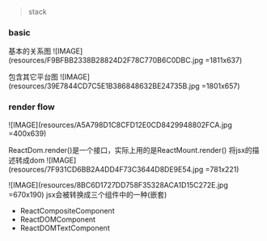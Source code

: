 > stack

### basic
基本的关系图
![IMAGE](resources/F9BFBB2338B28824D2F78C770B6C0DBC.jpg =1811x637)

包含其它平台图
![IMAGE](resources/39E7844CD7C5E1B386848632BE24735B.jpg =1801x657)

### render flow

![IMAGE](resources/A5A798D1C8CFD12E0CD8429948802FCA.jpg =400x639)

ReactDom.render()是一个接口，实际上用的是ReactMount.render()
将jsx的描述转成dom
![IMAGE](resources/7F931CD6BB2A4DD4F73C3644D8DE9E54.jpg =781x221)

![IMAGE](resources/8BC6D1727DD758F35328ACA1D15C272E.jpg =670x190)
jsx会被转换成三个组件中的一种(嵌套)
- ReactCompositeComponent
- ReactDOMComponent
- ReactDOMTextComponent